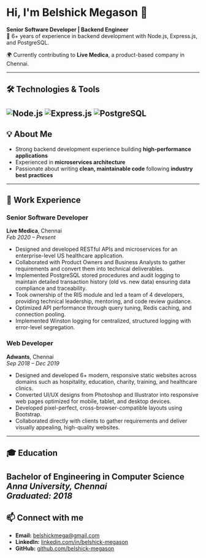# Hi, I'm Belshick Megason 👋

**Senior Software Developer | Backend Engineer**  
🔧 6+ years of experience in backend development with Node.js, Express.js, and PostgreSQL.

🌍 Currently contributing to **Live Medica**, a product-based company in Chennai.

---
## 🛠 Technologies & Tools

![Node.js](https://img.shields.io/badge/Node.js-339933?style=for-the-badge&logo=node.js&logoColor=white)
![Express.js](https://img.shields.io/badge/Express.js-000000?style=for-the-badge&logo=express&logoColor=white)
![PostgreSQL](https://img.shields.io/badge/PostgreSQL-336791?style=for-the-badge&logo=postgresql&logoColor=white)
---
## 💡 About Me
- Strong backend development experience building **high-performance applications**  
- Experienced in **microservices architecture**
- Passionate about writing **clean, maintainable code** following **industry best practices**  
---
## 💼 Work Experience

### Senior Software Developer
**Live Medica**, Chennai  
*Feb 2020 – Present*
- Designed and developed RESTful APIs and microservices for an enterprise-level US healthcare application.
- Collaborated with Product Owners and Business Analysts to gather requirements and convert them into technical deliverables.
- Implemented PostgreSQL stored procedures and audit logging to maintain detailed transaction history (old vs. new data) ensuring data compliance and traceability.
- Took ownership of the RIS module and led a team of 4 developers, providing technical leadership, mentoring, and code review guidance.
- Optimized API performance through query tuning, Redis caching, and connection pooling.
- Implemented Winston logging for centralized, structured logging with error-level segregation.

### Web Developer
**Adwants**, Chennai  
*Sep 2018 – Dec 2019*
- Designed and developed 6+ modern, responsive static websites across domains such as hospitality, education, charity, training, and healthcare clinics.
- Converted UI/UX designs from Photoshop and Illustrator into responsive web pages optimized for mobile, tablet, and desktop devices.
- Developed pixel-perfect, cross-browser-compatible layouts using Bootstrap.
- Collaborated directly with clients to gather requirements and deliver visually appealing, high-quality websites.
---
## 🎓 Education

**Bachelor of Engineering in Computer Science**  
*Anna University, Chennai*  
*Graduated: 2018*
---
## 📫 Connect with me
- **Email:** belshickmega@gmail.com
- **LinkedIn:** [linkedin.com/in/belshick-megason](https://www.linkedin.com/in/belshick-megason/)
- **GitHub:** [github.com/belshick-megason](https://github.com/belshick-megason)


